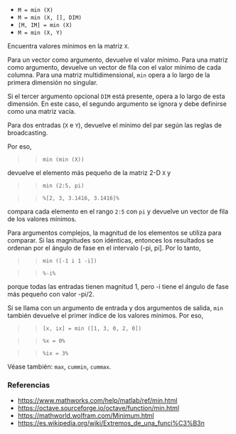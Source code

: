 - `M = min (X)`
- `M = min (X, [], DIM)`
- `[M, IM] = min (X)`
- `M = min (X, Y)`

Encuentra valores mínimos en la matriz `X`.

Para un vector como argumento, devuelve el valor mínimo. Para una matriz como
argumento, devuelve un vector de fila con el valor mínimo de cada columna. Para
una matriz multidimensional, `min` opera a lo largo de la primera dimensión no
singular.

Si el tercer argumento opcional `DIM` está presente, opera a lo largo de esta
dimensión. En este caso, el segundo argumento se ignora y debe definirse como
una matriz vacía.

Para dos entradas (`X` e `Y`), devuelve el mínimo del par según las reglas de
broadcasting.

Por eso,

> > `min (min (X))`

devuelve el elemento más pequeño de la matriz 2-D `X` y

> > `min (2:5, pi)`

> > `%[2, 3, 3.1416, 3.1416]%`

compara cada elemento en el rango `2:5` con `pi` y devuelve un vector de fila
de los valores mínimos.

Para argumentos complejos, la magnitud de los elementos se utiliza para
comparar. Si las magnitudes son idénticas, entonces los resultados se ordenan
por el ángulo de fase en el intervalo (-pi, pi]. Por lo tanto,

> > `min ([-1 i 1 -i])`

> > `%-i%`

porque todas las entradas tienen magnitud 1, pero -i tiene el ángulo de fase
más pequeño con valor -pi/2.

Si se llama con un argumento de entrada y dos argumentos de salida, `min`
también devuelve el primer índice de los valores mínimos. Por eso,

> > `[x, ix] = min ([1, 3, 0, 2, 0])`

> > `%x = 0%`

> > `%ix = 3%`

Véase también: `max`, `cummin`, `cummax`.

### Referencias

- https://www.mathworks.com/help/matlab/ref/min.html
- https://octave.sourceforge.io/octave/function/min.html
- https://mathworld.wolfram.com/Minimum.html
- https://es.wikipedia.org/wiki/Extremos_de_una_funci%C3%B3n
